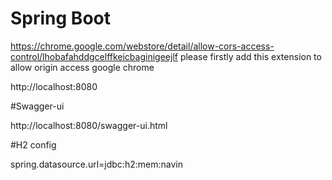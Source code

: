 # Spring Boot

https://chrome.google.com/webstore/detail/allow-cors-access-control/lhobafahddgcelffkeicbaginigeejlf  please firstly add this extension to allow origin access google chrome 

http://localhost:8080

#Swagger-ui

http://localhost:8080/swagger-ui.html

#H2 config

spring.datasource.url=jdbc:h2:mem:navin
